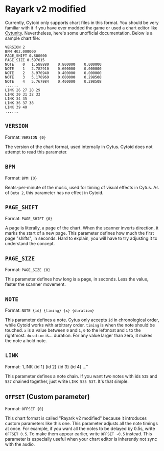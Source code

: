 # Rayark v2 modified

Currently, Cytoid only supports chart files in this format. You should be very familiar with it if you have ever modded the game or used a chart editor like [Cytunity](http://cytus-fanon.wikia.com/wiki/User_blog:JCEXE/List_of_Cytus_simulation_programs:_2017_edition#Cytunity). Nevertheless, here's some unofficial documentation. Below is a sample chart file:

```
VERSION 2
BPM 402.000000
PAGE_SHIFT 0.800000
PAGE_SIZE 0.597015
NOTE	0	1.588880	0.800000	0.000000
NOTE	1	2.782910	0.600000	0.000000
NOTE	2	3.976940	0.400000	0.000000
NOTE	3	5.170969	0.600000	0.298508
NOTE	4	5.767984	0.400000	0.298508
......
LINK 26 27 28 29 
LINK 30 31 32 33 
LINK 34 35 
LINK 36 37 38 
LINK 39 40
......
```

## `VERSION`

Format: `VERSION {0}`

The version of the chart format, used internally in Cytus. Cytoid does not attempt to read this parameter.

## `BPM`

Format: `BPM {0}`

Beats-per-minute of the music, used for timing of visual effects in Cytus. As of `Beta 2`, this parameter has no effect in Cytoid.

## `PAGE_SHIFT`

Format: `PAGE_SHIFT {0}`

A page is literally, a page of the chart. When the scanner inverts direction, it marks the start of a new page. This parameter defines how much the first page "shifts", in seconds. Hard to explain, you will have to try adjusting it to understand the concept.

## `PAGE_SIZE`

Format: `PAGE_SIZE {0}`

This parameter defines how long is a page, in seconds. Less the value, faster the scanner movement.

## `NOTE`

Format: `NOTE {id} {timing} {x} {duration}`

This parameter defines a note. Cytus only accepts `id` in chronological order, while Cytoid works with arbitrary  order. `timing` is when the note should be touched. `x` is a value between `0` and `1`, `0` to the leftmost and `1` to the rightmost. `duration` is... duration. For any value larger than zero, it makes the note a hold note.

## `LINK`

Format: `LINK {id 1} {id 2} {id 3} {id 4} ..."

This parameter defines a note chain. If you want two notes with ids `535` and `537` chained together, just write `LINK 535 537`. It's that simple.

## `OFFSET` (Custom parameter)

Format: `OFFSET {0}`

This chart format is called "Rayark v2 modified" because it introduces custom parameters like this one. This parameter adjusts all the note timings at once. For example, if you want all the notes to be delayed by 0.5s, write `OFFSET 0.5`. To make them appear earlier, write `OFFSET -0.5` instead. This parameter is especially useful when your chart editor is inherently not sync with the audio.
